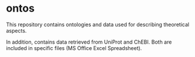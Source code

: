 # ontos
This repository contains ontologies and data used for describing theoretical aspects.

In addition, contains data retrieved from UniProt and ChEBI.
Both are included in specific files (MS Office Excel Spreadsheet).

